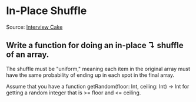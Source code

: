 # In-Place Shuffle
Source: [Interview Cake](https://www.interviewcake.com/question/swift/shuffle?course=fc1&section=greedy)

## Write a function for doing an in-place ↴ shuffle of an array.

The shuffle must be "uniform," meaning each item in the original array must have the same probability of ending up in each spot in the final array.

Assume that you have a function getRandom(floor: Int, ceiling: Int) -> Int for getting a random integer that is >= floor and <= ceiling.
